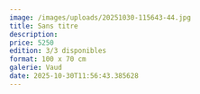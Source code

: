 ```yaml
---
image: /images/uploads/20251030-115643-44.jpg
title: Sans titre
description: 
price: 5250
edition: 3/3 disponibles
format: 100 x 70 cm
galerie: Vaud
date: 2025-10-30T11:56:43.385628
---
```


